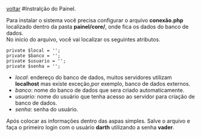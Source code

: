 [voltar](https://github.com/gustavomathias/musicall/blob/master/documentacao/README.md)
#Instralção do Painel.

Para instalar o sistema você precisa configurar o arquivo **conexão.php** localizado dentro da pasta **painel/core/**, onde fica os dados do banco de dados. <br>
No inicio do arquivo, você vai localizar os seguintes atributos.

    
    private $local = '';
    private $banco = '';
    private $usuario = '';
    private $senha = '';
    
    
- *local*: endereço do banco de dados, muitos servidores utilizam **localhost** mas existe exceção,por exemplo, banco de dados externos.
- *banco*: nome do banco de dados que sera criado automaticamente.
- *usuario*: nome do usuário que tenha acesso ao servidor para criação de banco de dados.
- *senha*: senha do usuário.
 

Após colocar as informações dentro das aspas simples. Salve o arquivo e faça o primeiro login com o usuário **darth** utilizando a senha **vader**.